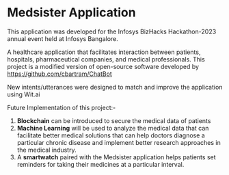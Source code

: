 # Medsister Application
This application was developed for the Infosys BizHacks Hackathon-2023 annual event held at Infosys Bangalore.

A healthcare application that facilitates interaction between patients, hospitals, pharmaceutical companies, and medical professionals.
This project is a modified version of open-source software developed by https://github.com/cbartram/ChatBot

New intents/utterances were designed to match and improve the application using Wit.ai


Future Implementation of this project:- 
1. **Blockchain** can be introduced to secure the medical data of patients
2. **Machine Learning** will be used to analyze the medical data that can facilitate better medical solutions that can help doctors diagnose a particular chronic disease and implement better research approaches in the medical industry.
3. A **smartwatch** paired with the Medsister application helps patients set reminders for taking their medicines at a particular interval.
